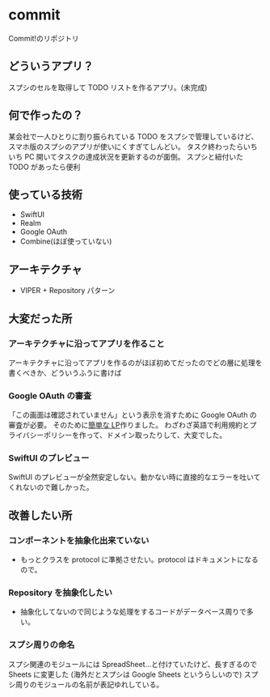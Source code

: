# commit

Commit!のリポジトリ

## どういうアプリ？

スプシのセルを取得して TODO リストを作るアプリ。(未完成)

## 何で作ったの？

某会社で一人ひとりに割り振られている TODO をスプシで管理しているけど、スマホ版のスプシのアプリが使いにくすぎてしんどい。
タスク終わったらいちいち PC 開いてタスクの達成状況を更新するのが面倒。
スプシと紐付いた TODO があったら便利

## 使っている技術

- SwiftUI
- Realm
- Google OAuth
- Combine(ほぼ使っていない)

## アーキテクチャ

- VIPER + Repository パターン

## 大変だった所

### アーキテクチャに沿ってアプリを作ること

アーキテクチャに沿ってアプリを作るのがほぼ初めてだったのでどの層に処理を書くべきか、どういうふうに書けば

### Google OAuth の審査

「この画面は確認されていません」という表示を消すために Google OAuth の審査が必要。
そのために[簡単な LP](https://www.commit-dev.site/)作りました。
わざわざ英語で利用規約とプライバシーポリシーを作って、ドメイン取ったりして、大変でした。

### SwiftUI のプレビュー

SwiftUI のプレビューが全然安定しない。動かない時に直接的なエラーを吐いてくれないので難しかった。

## 改善したい所

### コンポーネントを抽象化出来ていない

- もっとクラスを protocol に準拠させたい。protocol はドキュメントになるので。

### Repository を抽象化したい

- 抽象化してないので同じような処理をするコードがデータベース周りで多い。

### スプシ周りの命名

スプシ関連のモジュールには SpreadSheet...と付けていたけど、長すぎるので Sheets に変更した
(海外だとスプシは Google Sheets というらしいので)
スプシ周りのモジュールの名前が表記ゆれしている。
